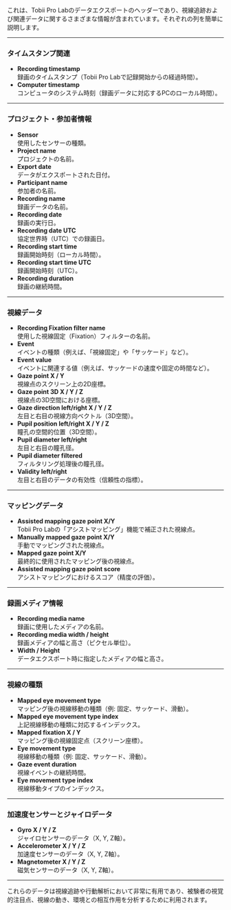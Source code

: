 これは、Tobii Pro Labのデータエクスポートのヘッダーであり、視線追跡および関連データに関するさまざまな情報が含まれています。それぞれの列を簡単に説明します。

---

### **タイムスタンプ関連**
- **Recording timestamp**  
  録画のタイムスタンプ（Tobii Pro Labで記録開始からの経過時間）。
- **Computer timestamp**  
  コンピュータのシステム時刻（録画データに対応するPCのローカル時間）。

---

### **プロジェクト・参加者情報**
- **Sensor**  
  使用したセンサーの種類。
- **Project name**  
  プロジェクトの名前。
- **Export date**  
  データがエクスポートされた日付。
- **Participant name**  
  参加者の名前。
- **Recording name**  
  録画データの名前。
- **Recording date**  
  録画の実行日。
- **Recording date UTC**  
  協定世界時（UTC）での録画日。
- **Recording start time**  
  録画開始時刻（ローカル時間）。
- **Recording start time UTC**  
  録画開始時刻（UTC）。
- **Recording duration**  
  録画の継続時間。

---

### **視線データ**
- **Recording Fixation filter name**  
  使用した視線固定（Fixation）フィルターの名前。
- **Event**  
  イベントの種類（例えば、「視線固定」や「サッケード」など）。
- **Event value**  
  イベントに関連する値（例えば、サッケードの速度や固定の時間など）。
- **Gaze point X / Y**  
  視線点のスクリーン上の2D座標。
- **Gaze point 3D X / Y / Z**  
  視線点の3D空間における座標。
- **Gaze direction left/right X / Y / Z**  
  左目と右目の視線方向ベクトル（3D空間）。
- **Pupil position left/right X / Y / Z**  
  瞳孔の空間的位置（3D空間）。
- **Pupil diameter left/right**  
  左目と右目の瞳孔径。
- **Pupil diameter filtered**  
  フィルタリング処理後の瞳孔径。
- **Validity left/right**  
  左目と右目のデータの有効性（信頼性の指標）。

---

### **マッピングデータ**
- **Assisted mapping gaze point X/Y**  
  Tobii Pro Labの「アシストマッピング」機能で補正された視線点。
- **Manually mapped gaze point X/Y**  
  手動でマッピングされた視線点。
- **Mapped gaze point X/Y**  
  最終的に使用されたマッピング後の視線点。
- **Assisted mapping gaze point score**  
  アシストマッピングにおけるスコア（精度の評価）。

---

### **録画メディア情報**
- **Recording media name**  
  録画に使用したメディアの名前。
- **Recording media width / height**  
  録画メディアの幅と高さ（ピクセル単位）。
- **Width / Height**  
  データエクスポート時に指定したメディアの幅と高さ。

---

### **視線の種類**
- **Mapped eye movement type**  
  マッピング後の視線移動の種類（例: 固定、サッケード、滑動）。
- **Mapped eye movement type index**  
  上記視線移動の種類に対応するインデックス。
- **Mapped fixation X / Y**  
  マッピング後の視線固定点（スクリーン座標）。
- **Eye movement type**  
  視線移動の種類（例: 固定、サッケード、滑動）。
- **Gaze event duration**  
  視線イベントの継続時間。
- **Eye movement type index**  
  視線移動タイプのインデックス。

---

### **加速度センサーとジャイロデータ**
- **Gyro X / Y / Z**  
  ジャイロセンサーのデータ（X, Y, Z軸）。
- **Accelerometer X / Y / Z**  
  加速度センサーのデータ（X, Y, Z軸）。
- **Magnetometer X / Y / Z**  
  磁気センサーのデータ（X, Y, Z軸）。

---

これらのデータは視線追跡や行動解析において非常に有用であり、被験者の視覚的注目点、視線の動き、環境との相互作用を分析するために利用されます。